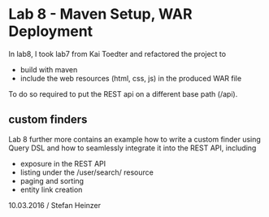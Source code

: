 # Lab 8 - Maven Setup, WAR Deployment

In lab8, I took lab7 from Kai Toedter and refactored the project to
* build with maven
* include the web resources (html, css, js) in the produced WAR file

To do so required to put the REST api on a different base path (/api).

## custom finders
Lab 8 further more contains an example how to write a custom finder using Query DSL and how to seamlessly integrate it into the REST API, including
* exposure in the REST API
* listing under the /user/search/ resource
* paging and sorting
* entity link creation

10.03.2016 / Stefan Heinzer
